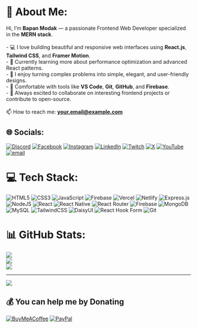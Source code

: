 # 💫 About Me:
Hi, I’m **Bapan Modak** — a passionate Frontend Web Developer specialized in the **MERN stack**.<br><br>- 💻 I love building beautiful and responsive web interfaces using **React.js**, **Tailwind CSS**, and **Framer Motion**.<br>- 🚀 Currently learning more about performance optimization and advanced React patterns.<br>- 🧠 I enjoy turning complex problems into simple, elegant, and user-friendly designs.<br>- 🔧 Comfortable with tools like **VS Code**, **Git**, **GitHub**, and **Firebase**.<br>- 🌱 Always excited to collaborate on interesting frontend projects or contribute to open-source.<br><br>📫 How to reach me: **your.email@example.com**


## 🌐 Socials:
[![Discord](https://img.shields.io/badge/Discord-%237289DA.svg?logo=discord&logoColor=white)](https://discord.gg/nothing) [![Facebook](https://img.shields.io/badge/Facebook-%231877F2.svg?logo=Facebook&logoColor=white)](https://facebook.com/bapan.modak.965) [![Instagram](https://img.shields.io/badge/Instagram-%23E4405F.svg?logo=Instagram&logoColor=white)](https://instagram.com/i_am_bapan_modak) [![LinkedIn](https://img.shields.io/badge/LinkedIn-%230077B5.svg?logo=linkedin&logoColor=white)](https://linkedin.com/in/bapan2317) [![Twitch](https://img.shields.io/badge/Twitch-%239146FF.svg?logo=Twitch&logoColor=white)](https://twitch.tv/@bapanm23) [![X](https://img.shields.io/badge/X-black.svg?logo=X&logoColor=white)](https://x.com/@bapanm23) [![YouTube](https://img.shields.io/badge/YouTube-%23FF0000.svg?logo=YouTube&logoColor=white)](https://youtube.com/@@bapanmodak7779) [![email](https://img.shields.io/badge/Email-D14836?logo=gmail&logoColor=white)](mailto:bapanm2317@gmail.com) 

# 💻 Tech Stack:
![HTML5](https://img.shields.io/badge/html5-%23E34F26.svg?style=for-the-badge&logo=html5&logoColor=white) ![CSS3](https://img.shields.io/badge/css3-%231572B6.svg?style=for-the-badge&logo=css3&logoColor=white) ![JavaScript](https://img.shields.io/badge/javascript-%23323330.svg?style=for-the-badge&logo=javascript&logoColor=%23F7DF1E) ![Firebase](https://img.shields.io/badge/firebase-%23039BE5.svg?style=for-the-badge&logo=firebase) ![Vercel](https://img.shields.io/badge/vercel-%23000000.svg?style=for-the-badge&logo=vercel&logoColor=white) ![Netlify](https://img.shields.io/badge/netlify-%23000000.svg?style=for-the-badge&logo=netlify&logoColor=#00C7B7) ![Express.js](https://img.shields.io/badge/express.js-%23404d59.svg?style=for-the-badge&logo=express&logoColor=%2361DAFB) ![NodeJS](https://img.shields.io/badge/node.js-6DA55F?style=for-the-badge&logo=node.js&logoColor=white) ![React](https://img.shields.io/badge/react-%2320232a.svg?style=for-the-badge&logo=react&logoColor=%2361DAFB) ![React Native](https://img.shields.io/badge/react_native-%2320232a.svg?style=for-the-badge&logo=react&logoColor=%2361DAFB) ![React Router](https://img.shields.io/badge/React_Router-CA4245?style=for-the-badge&logo=react-router&logoColor=white) ![Firebase](https://img.shields.io/badge/firebase-a08021?style=for-the-badge&logo=firebase&logoColor=ffcd34) ![MongoDB](https://img.shields.io/badge/MongoDB-%234ea94b.svg?style=for-the-badge&logo=mongodb&logoColor=white) ![MySQL](https://img.shields.io/badge/mysql-4479A1.svg?style=for-the-badge&logo=mysql&logoColor=white) ![TailwindCSS](https://img.shields.io/badge/tailwindcss-%2338B2AC.svg?style=for-the-badge&logo=tailwind-css&logoColor=white) ![DaisyUI](https://img.shields.io/badge/daisyui-5A0EF8?style=for-the-badge&logo=daisyui&logoColor=white) ![React Hook Form](https://img.shields.io/badge/React%20Hook%20Form-%23EC5990.svg?style=for-the-badge&logo=reacthookform&logoColor=white) ![Git](https://img.shields.io/badge/git-%23F05033.svg?style=for-the-badge&logo=git&logoColor=white)
# 📊 GitHub Stats:
![](https://github-readme-stats.vercel.app/api?username=Bapan2317&theme=dark&hide_border=false&include_all_commits=true&count_private=true)<br/>
![](https://nirzak-streak-stats.vercel.app/?user=Bapan2317&theme=dark&hide_border=false)<br/>
![](https://github-readme-stats.vercel.app/api/top-langs/?username=Bapan2317&theme=dark&hide_border=false&include_all_commits=true&count_private=true&layout=compact)

---
[![](https://visitcount.itsvg.in/api?id=Bapan2317&icon=3&color=0)](https://visitcount.itsvg.in)

  ## 💰 You can help me by Donating
  [![BuyMeACoffee](https://img.shields.io/badge/Buy%20Me%20a%20Coffee-ffdd00?style=for-the-badge&logo=buy-me-a-coffee&logoColor=black)](https://buymeacoffee.com/https://www.buymeacoffee.com/bapan) [![PayPal](https://img.shields.io/badge/PayPal-00457C?style=for-the-badge&logo=paypal&logoColor=white)](https://paypal.me/bapanm2317@gmail.com) 

  
<!-- Proudly created with GPRM ( https://gprm.itsvg.in ) -->
